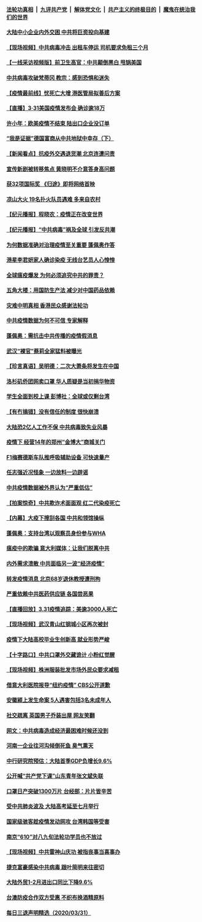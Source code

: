 

####  [法轮功真相](../../../../basic/blob/master/README.md?t=04010901) &nbsp;|&nbsp; [九评共产党](../../../../9ping.md/blob/master/README.md?t=04010901) &nbsp;|&nbsp; [解体党文化](../../../../jtdwh.md/blob/master/README.md?t=04010901)  &nbsp;|&nbsp; [共产主义的终极目的](../../../../gczydzjmd.md/blob/master/README.md?t=04010901) &nbsp;|&nbsp; [魔鬼在统治我们的世界](../../../../mgztzwmdsj.md/blob/master/README.md?t=04010901) 

#### [大陆中小企业内外交困 中共将巨资投向基建](../pages/nsc413/n11993217.md?t=04010901) 

#### [【现场视频】中共病毒冲击 出租车停运 司机要求免租三个月](../pages/nsc413/n11993301.md?t=04010901) 

#### [【一线采访视频版】前卫生高官：中共颠倒黑白 甩锅美国](../pages/nsc413/n11993318.md?t=04010901) 

#### [中共病毒攻破梵蒂冈 教宗：感到恐惧和迷失](../pages/nsc413/n11993233.md?t=04010901) 

#### [【疫情最前线】忧死亡大增 港医管局拟善后方案](../pages/nsc413/n11992868.md?t=04010901) 

#### [【直播】3·31美国疫情发布会 确诊逾18万](../pages/nsc413/n11993029.md?t=04010901) 

#### [许小年：欧美疫情不结束 陆出口企业没订单](../pages/nsc413/n11993085.md?t=04010901) 

#### [“我是证据”德国富商从中共地狱中幸存（下）](../pages/nsc413/n11992830.md?t=04010901) 

#### [【新闻看点】抗疫外交遇退货潮 北京连遭问责](../pages/nsc413/n11992719.md?t=04010901) 

#### [宣传新剧被转移焦点 黄晓明不介意答身高问题](../pages/nsc413/n11992977.md?t=04010901) 

#### [获32项国际奖 《归途》即将网络首映](../pages/nsc413/n11992828.md?t=04010901) 

#### [凉山大火 19名扑火队员遇难 多来自农村](../pages/nsc413/n11992941.md?t=04010901) 

#### [【纪元播报】程晓农：疫情正在改变世界](../pages/nsc413/n11992994.md?t=04010901) 

#### [【纪元播报】“中共病毒”祸及全球 引发反共潮](../pages/nsc413/n11990549.md?t=04010901) 

#### [为何数据准确对治理疫情至关重要 蓬佩奥作答](../pages/nsc413/n11992741.md?t=04010901) 

#### [港星李君妍家人确诊染疫 无线台艺员人心惶惶](../pages/nsc413/n11992727.md?t=04010901) 

#### [全球瘟疫爆发 为何必须追究中共的罪责？](../pages/nsc413/n11992847.md?t=04010901) 

#### [五角大楼：用国防生产法 减少对中国药品依赖](../pages/nsc413/n11992751.md?t=04010901) 

#### [灾难中明真相 香港民众感谢法轮功](../pages/nsc413/n11991567.md?t=04010901) 

#### [中共疫情数据为何不可信 专家解释](../pages/nsc413/n11992756.md?t=04010901) 

#### [蓬佩奥：需抗击中共传播的疫情假消息](../pages/nsc413/n11992499.md?t=04010901) 

#### [武汉“裸官”蔡莉全家猛料被曝光](../pages/nsc413/n11992609.md?t=04010901) 

#### [【珍言真语】吴明德：二次大萧条将发生在中国](../pages/nsc413/n11991941.md?t=04010901) 

#### [洛杉矶侨团网卖口罩 华人质疑是当初捐华物资](../pages/nsc413/n11990552.md?t=04010901) 

#### [学生全面到校上课 彭博社：全球或仅剩台湾](../pages/nsc413/n11991894.md?t=04010901) 

#### [【有冇搞错】没有信任的制度 很快崩溃](../pages/nsc413/n11992733.md?t=04010901) 

#### [大陆恐2亿人工作不保 中共病毒致失业风暴](../pages/nsc413/n11992386.md?t=04010901) 

#### [疫情下 经营14年的郑州“金博大”商城关门](../pages/nsc413/n11991932.md?t=04010901) 

#### [F1梅赛德斯车队推呼吸辅助设备 可快速量产](../pages/nsc413/n11992158.md?t=04010901) 

#### [任志强近况怪象 一边放料一边辟谣](../pages/nsc413/n11992323.md?t=04010901) 

#### [中共疫情数据被外界认为“严重低估”](../pages/nsc413/n11992344.md?t=04010901) 

#### [【拍案惊奇】中共欺诈术面面观 红二代染疫死亡](../pages/nsc413/n11990384.md?t=04010901) 

#### [【内幕】大疫下搜刮各国 中共和领馆操纵](../pages/nsc413/n11984736.md?t=04010901) 

#### [蓬佩奥：支持台湾以观察员身份参与WHA](../pages/nsc413/n11992150.md?t=04010901) 

#### [瘟疫中的欺骗 意大利媒体：让我们脱离中共](../pages/nsc413/n11991817.md?t=04010901) 

#### [内外需求溃散 中共面临另一波“经济疫情”](../pages/nsc413/n11991989.md?t=04010901) 

#### [转发疫情消息 北京68岁退休教授遭刑拘](../pages/nsc413/n11992077.md?t=04010901) 

#### [严重依赖中共医药供应链 各国尝恶果](../pages/nsc413/n11992066.md?t=04010901) 


#### [【直播回放】3.31疫情追踪：美逾3000人死亡](../pages/nsc413/n11991737.md?t=04010901) 

#### [【现场视频】武汉青山红钢城小区再次被封](../pages/nsc413/n11991723.md?t=04010901) 

#### [疫情下大陆高校毕业生创新高 就业形势严峻](../pages/nsc413/n11991524.md?t=04010901) 

#### [【十字路口】中共口罩外交藏诡计 小粉红觉醒](../pages/nsc413/n11990178.md?t=04010901) 

#### [【现场视频】株洲服装批发市场外民众要求减租](../pages/nsc413/n11991617.md?t=04010901) 

#### [借意大利医院报导“纽约疫情” CBS公开道歉](../pages/nsc413/n11991622.md?t=04010901) 

#### [安徽颍上发生命案 5人遇害包括3名未成年人](../pages/nsc413/n11991495.md?t=04010901) 

#### [社交疏离 英国男子乔装出屋 网友笑翻](../pages/nsc413/n11991216.md?t=04010901) 

#### [网文：中共病毒造成经济最困难时候还没到](../pages/nsc413/n11991196.md?t=04010901) 

#### [河南一企业往河沟倾倒死鱼 臭气熏天](../pages/nsc413/n11991205.md?t=04010901) 

#### [中行研究院预估：大陆首季GDP负增长9.6%](../pages/nsc413/n11990492.md?t=04010901) 

#### [公开喊“共产党下课”山东青年张文斌失联](../pages/nsc413/n11990026.md?t=04010901) 

#### [口罩日产突破1300万片 台经部：片片皆辛苦](../pages/nsc413/n11990936.md?t=04010901) 

#### [受中共肺炎波及 大陆高考延至七月举行](../pages/nsc413/n11990595.md?t=04010901) 

#### [国家级骇客趁疫情发动网攻 台湾韩国等受害](../pages/nsc413/n11990414.md?t=04010901) 

#### [南京“610”对八九旬法轮功学员也不放过](../pages/nsc413/n11988971.md?t=04010901) 

#### [【现场视频】中共雷神山庆功 被指丧事当喜事办](../pages/nsc413/n11990410.md?t=04010901) 

#### [捷克富豪感染中共病毒 跟叶简明来往密切](../pages/nsc413/n11989480.md?t=04010901) 

#### [大陆外贸1-2月进出口同比下降9.6%](../pages/nsc413/n11990003.md?t=04010901) 

#### [台澳防疫合作双方受惠 不织布换酒精原料](../pages/nsc413/n11990288.md?t=04010901) 

#### [每日三退声明精选（2020/03/31）](../pages/nsc413/n11990542.md?t=04010901) 

